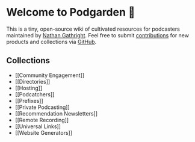 # Welcome to Podgarden 🌱
This is a tiny, open-source wiki of cultivated resources for podcasters maintained by [Nathan Gathright](https://nathangathright.com). Feel free to submit [contributions](https://github.com/nathangathright/pod.garden/blob/main/CONTRIBUTING.md) for new products and collections via [GitHub](https:github.com/nathangathright/pod.garden).

## Collections
* [[Community Engagement]]
* [[Directories]]
* [[Hosting]]
* [[Podcatchers]]
* [[Prefixes]]
* [[Private Podcasting]]
* [[Recommendation Newsletters]]
* [[Remote Recording]]
* [[Universal Links]]
* [[Website Generators]]
